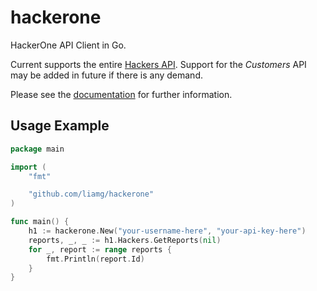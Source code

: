 # hackerone

HackerOne API Client in Go.

Current supports the entire [Hackers API](https://api.hackerone.com/getting-started-hacker-api/#getting-started-hacker-api). Support for the _Customers_ API may be added in future if there is any demand.

Please see the [documentation](https://pkg.go.dev/github.com/liamg/hackerone) for further information.

## Usage Example

```go
package main

import (
	"fmt"

	"github.com/liamg/hackerone"
)

func main() {
	h1 := hackerone.New("your-username-here", "your-api-key-here")
	reports, _, _ := h1.Hackers.GetReports(nil)
	for _, report := range reports {
		fmt.Println(report.Id)
	}
}

```
